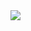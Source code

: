 <a href="https://github.com/anuraghazra/github-readme-stats">
  <!-- <img align="center" src="https://github-readme-stats.vercel.app/api?username=digih&show_icons=true&theme=darcula&hide_border=true&count_private=true" /> -->
  <!-- <img align="center" src="https://github-readme-stats.vercel.app/api?username=digih&show_icons=true&theme=great-gatsby&hide_border=true&count_private=true" /> -->
  <img align="center" src="https://github-readme-stats.vercel.app/api?username=digih&show_icons=true&theme=prussian&hide_border=true&count_private=true" />
  <!-- <img align="center" src="https://github-readme-stats.vercel.app/api?username=digih&show_icons=true&theme=merko&hide_border=true&count_private=true" /> -->
</a>
<!-- ![My most used languages](https://github-readme-stats.vercel.app/api/top-langs/?username=digih&layout=compact&theme=great-gatsby&hide_border=true&langs_count=10) -->

<!-- #### Top pinned
<a href="https://github.com/DigiH/S06-Pin-Holder">
  <img align="center" src="https://github-readme-stats.vercel.app/api/pin/?username=digih&repo=S06-Pin-Holder&theme=great-gatsby" />
</a>
<a href="https://github.com/theengs/decoder">
  <img align="center" src="https://github-readme-stats.vercel.app/api/pin/?username=theengs&repo=decoder&theme=great-gatsby&show_owner=true" />
</a>
<a href="https://github.com/1technophile/OpenMQTTGateway">
  <img align="center" src="https://github-readme-stats.vercel.app/api/pin/?username=1technophile&repo=OpenMQTTGateway&theme=great-gatsby&show_owner=true" />
</a>
<a href="https://github.com/theengs/gateway">
  <img align="center" src="https://github-readme-stats.vercel.app/api/pin/?username=theengs&repo=gateway&theme=great-gatsby&show_owner=true" />
</a>
<a href="https://github.com/theengs/app">
  <img align="center" src="https://github-readme-stats.vercel.app/api/pin/?username=theengs&repo=app&theme=great-gatsby&show_owner=true" />
</a> -->


<!--
**DigiH/DigiH** is a ✨ _special_ ✨ repository because its `README.md` (this file) appears on your GitHub profile.

Here are some ideas to get you started:

- 🔭 I’m currently working on ...
- 🌱 I’m currently learning ...
- 👯 I’m looking to collaborate on ...
- 🤔 I’m looking for help with ...
- 💬 Ask me about ...
- 📫 How to reach me: ...
- 😄 Pronouns: ...
- ⚡ Fun fact: ...
-->
